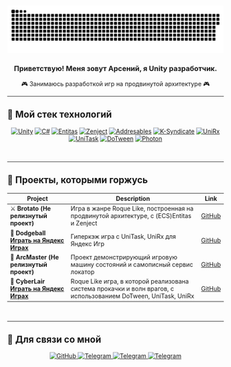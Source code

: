 <p align="center">
 <img width="600" src="github-snake.svg" alt="snake"/>
</p>

### <div align="center">Приветствую! Меня зовут Арсений, я Unity разработчик.</div>  
<div align="center">🎮 Занимаюсь разработкой игр на продвинутой архитектуре 🎮</div>

---

## 🧰 Мой стек технологий

<div align="center">

[![Unity](https://img.shields.io/badge/Unity-100000?style=for-the-badge&logo=unity&logoColor=white)]()
[![C#](https://img.shields.io/badge/C%23-239120?style=for-the-badge&logo=c-sharp&logoColor=white)]()
[![Entitas](https://img.shields.io/badge/Entitas-ECS-2196F3?style=for-the-badge)](https://github.com/sschmid/Entitas-CSharp)
[![Zenject](https://img.shields.io/badge/Zenject,ServiceLocator-DI-00BCD4?style=for-the-badge)](https://github.com/modesttree/Zenject)
[![Addresables](https://img.shields.io/badge/Addresables-4CAF50?style=for-the-badge)](https://github.com/Unity-Technologies/Addressables-Sample.git)
[![K-Syndicate](https://img.shields.io/badge/K--Syndicate-8BC34A?style=for-the-badge)](https://github.com/modesttree/ServiceLocator)
[![UniRx](https://img.shields.io/badge/UniRx-FF9800?style=for-the-badge)](https://github.com/neuecc/UniRx.git)
[![UniTask](https://img.shields.io/badge/UniTask-FF5722?style=for-the-badge)](https://github.com/neuecc/UniRx.git)
[![DoTween](https://img.shields.io/badge/DoTween-F44336?style=for-the-badge)](https://github.com/Demigiant/dotween.git)
[![Photon](https://img.shields.io/badge/Photon-E91E63?style=for-the-badge)](https://github.com/s0md3v/Photon.git)
</div>

<br/>

---

## 📌 Проекты, которыми горжусь

| Project | Description | Link |
|--------|-------------|------|
| ⚔️ **Brotato (Не релизнутый проект)** | Игра в жанре Roque Like, построенная на продвинутой архитектуре, с (ECS)Entitas и Zenject | [GitHub](https://github.com/Arseniy-1/Brotato.git) |
| 🏐 **Dodgeball [Играть на Яндекс Играх](https://yandex.ru/games/app/459060?draft=true&lang=ru)** | Гиперкэж игра с UniTask, UniRx для Яндекс Игр | [GitHub](https://github.com/Arseniy-1/Dodgeball.git) |
| 🔱 **ArcMaster (Не релизнутый проект)** | Проект демонстрирующий игровую машину состояний и самописный сервис локатор | [GitHub](https://github.com/Arseniy-1/ArcMaster.git) |
| 🐻 **CyberLair [Играть на Яндекс Играх](https://yandex.ru/games/app/327361?debug-mode=16&draft=true&lang=ru)** | Roque Like игра, в которой реализована система прокачки и волн врагов, с использованием DoTween, UniTask, UniRx| [GitHub](https://github.com/Arseniy-1/CyberLair.git) |



<br/>

---

## 🤝 Для связи со мной

<div align="center">
  <a href="https://github.com/Arseniy-1" target="_blank">
    <img src="https://img.shields.io/badge/github-%2324292e.svg?&style=for-the-badge&logo=github&logoColor=white" alt="GitHub" />
  <a href="https://t.me/frolyara" target="_blank">
    <img src="https://img.shields.io/static/v1?message=Telegram&logo=telegram&label=&color=2CA5E0&logoColor=white&labelColor=&style=for-the-badge" height="28" alt="Telegram" />
  </a>
  <a href="tvinktvink171@gmail.com" target="_blank">
    <img src="https://img.shields.io/badge/tvinktvink171@gmail.com-D14836?style=for-the-badge&logo=gmail&logoColor=white" height="28" alt="Telegram" />
  </a>
  <a href="https://kostroma.hh.ru/resume/1938da05ff0f4aec910039ed1f506a366f426a" target="_blank">
    <img src="https://img.shields.io/badge/HeadHunter-red?style=for-the-badge" height="28" alt="Telegram" />
  </a>
</div>

<br/>
